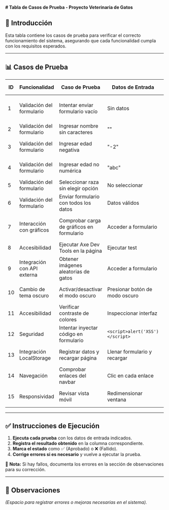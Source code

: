 **# Tabla de Casos de Prueba - Proyecto Veterinaria de Gatos**

## 📌 Introducción
Esta tabla contiene los casos de prueba para verificar el correcto funcionamiento del sistema, asegurando que cada funcionalidad cumpla con los requisitos esperados.

---

## 📊 **Casos de Prueba**

| ID  | Funcionalidad                     | Caso de Prueba                                  | Datos de Entrada                  | Resultado Esperado                        |  | Estado |
|-----|----------------------------------|-----------------------------------------------|----------------------------------|--------------------------------------|-------------------|--------|
| 1   | Validación del formulario       | Intentar enviar formulario vacío             | Sin datos                       | Mensaje de error en campos obligatorios |                   |    ✅    |
| 2   | Validación del formulario       | Ingresar nombre sin caracteres               | ""                              | Error: Nombre requerido              |                   |    ✅    |
| 3   | Validación del formulario       | Ingresar edad negativa                       | "-2"                            | Error: Edad debe ser positiva        |                   |    ✅    |
| 4   | Validación del formulario       | Ingresar edad no numérica                    | "abc"                           | Error: Solo se permiten números      |                   |     ✅   |
| 5   | Validación del formulario       | Seleccionar raza sin elegir opción           | No seleccionar                  | Error: Raza requerida                |                   |     ✅   |
| 6   | Validación del formulario       | Enviar formulario con todos los datos        | Datos válidos                    | Registro exitoso                     |                   |    ✅    |
| 7   | Interacción con gráficos        | Comprobar carga de gráficos en formulario    | Acceder a formulario             | Gráficos muestran datos correctos    |                   |    ✅    |
| 8   | Accesibilidad                   | Ejecutar Axe Dev Tools en la página          | Ejecutar test                    | Sin errores graves                    |                   |    ✅    |
| 9   | Integración con API externa     | Obtener imágenes aleatorias de gatos        | Acceder a formulario             | Imágenes cargadas correctamente      |                   |    ✅    |
| 10  | Cambio de tema oscuro           | Activar/desactivar el modo oscuro           | Presionar botón de modo oscuro  | Cambio de colores en la interfaz    |                   |    ✅    |
| 11  | Accesibilidad                   | Verificar contraste de colores              | Inspeccionar interfaz            | Texto legible en fondo adecuado      |                   |     ✅   |
| 12  | Seguridad                       | Intentar inyectar código en formulario      | `<script>alert('XSS')</script>`  | Bloqueo del intento de inyección     |                   |     ✅   |
| 13  | Integración LocalStorage        | Registrar datos y recargar página           | Llenar formulario y recargar     | Datos siguen almacenados correctamente |                   |     ✅   |
| 14  | Navegación                      | Comprobar enlaces del navbar                | Clic en cada enlace              | Redirección correcta a cada página  |                   |     ✅   |
| 15  | Responsividad                    | Revisar vista móvil                         | Redimensionar ventana            | Elementos adaptados correctamente   |                   |     ✅   |

---

## ✅ **Instrucciones de Ejecución**
1. **Ejecuta cada prueba** con los datos de entrada indicados.
2. **Registra el resultado obtenido** en la columna correspondiente.
3. **Marca el estado** como ✅ (Aprobado) o ❌ (Fallido).
4. **Corrige errores si es necesario** y vuelve a ejecutar la prueba.

📢 **Nota:** Si hay fallos, documenta los errores en la sección de observaciones para su corrección.

---

## 📝 **Observaciones**
*(Espacio para registrar errores o mejoras necesarias en el sistema).*

